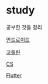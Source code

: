 # study
공부한 것들 정리

[안드로이드](https://github.com/JeeSeongDeok/study/tree/main/android)

[코틀린](https://github.com/JeeSeongDeok/study/tree/main/kotlin)

[CS](https://github.com/JeeSeongDeok/study/tree/main/cs)

[Flutter](https://github.com/JeeSeongDeok/study/tree/main/flutter)
